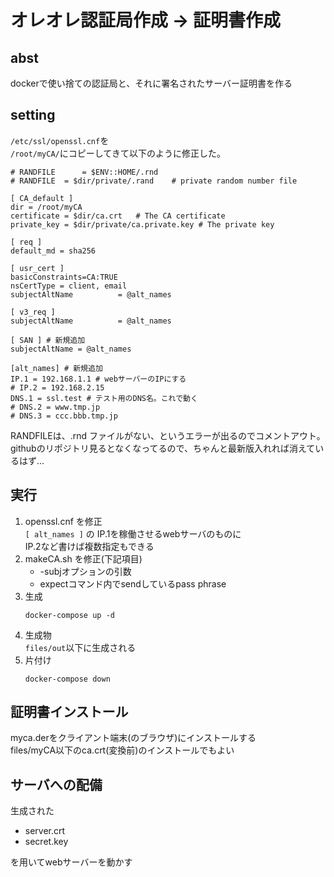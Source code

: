 # オレオレ認証局作成 → 証明書作成
## abst
dockerで使い捨ての認証局と、それに署名されたサーバー証明書を作る

## setting
`/etc/ssl/openssl.cnf`を  
`/root/myCA/`にコピーしてきて以下のように修正した。  
```
# RANDFILE		= $ENV::HOME/.rnd
# RANDFILE	= $dir/private/.rand	# private random number file

[ CA_default ]
dir = /root/myCA
certificate	= $dir/ca.crt 	# The CA certificate
private_key	= $dir/private/ca.private.key # The private key

[ req ]
default_md = sha256

[ usr_cert ]
basicConstraints=CA:TRUE
nsCertType = client, email
subjectAltName          = @alt_names

[ v3_req ]
subjectAltName          = @alt_names

[ SAN ] # 新規追加
subjectAltName = @alt_names

[alt_names] # 新規追加
IP.1 = 192.168.1.1 # webサーバーのIPにする
# IP.2 = 192.168.2.15
DNS.1 = ssl.test # テスト用のDNS名。これで動く
# DNS.2 = www.tmp.jp
# DNS.3 = ccc.bbb.tmp.jp
```
RANDFILEは、.rnd ファイルがない、というエラーが出るのでコメントアウト。  
githubのリポジトリ見るとなくなってるので、ちゃんと最新版入れれば消えているはず...

## 実行
1. openssl.cnf を修正  
  `[ alt_names ]` の IP.1を稼働させるwebサーバのものに  
  IP.2など書けば複数指定もできる
1. makeCA.sh を修正(下記項目)
    + -subjオプションの引数
    + expectコマンド内でsendしているpass phrase
1. 生成  
    ```
    docker-compose up -d
    ```
1. 生成物  
  `files/out`以下に生成される
1. 片付け  
    ```
    docker-compose down
    ```

## 証明書インストール
myca.derをクライアント端末(のブラウザ)にインストールする  
files/myCA以下のca.crt(変換前)のインストールでもよい

## サーバへの配備
生成された
  + server.crt
  + secret.key  

を用いてwebサーバーを動かす
